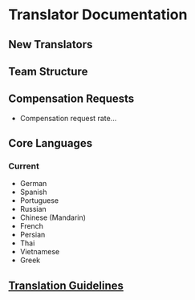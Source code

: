 # Translator Documentation

## New Translators

## Team Structure

## Compensation Requests
- Compensation request rate...

## Core Languages

### Current
- German
- Spanish
- Portuguese
- Russian
- Chinese (Mandarin)
- French
- Persian
- Thai 
- Vietnamese
- Greek


## [Translation Guidelines](translationguidelines.md)

